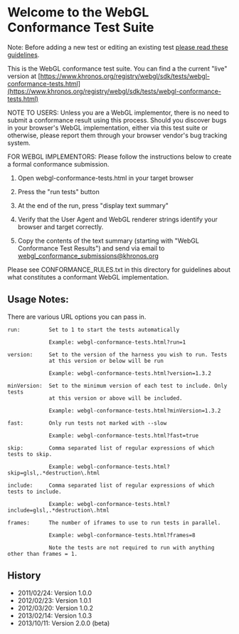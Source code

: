 Welcome to the WebGL Conformance Test Suite
===========================================

Note: Before adding a new test or editing an existing test
[please read these guidelines](test-guidelines.md).

This is the WebGL conformance test suite. You can find a the current "live"
version at [https://www.khronos.org/registry/webgl/sdk/tests/webgl-conformance-tests.html](https://www.khronos.org/registry/webgl/sdk/tests/webgl-conformance-tests.html)

NOTE TO USERS: Unless you are a WebGL implementor, there is no need to submit
a conformance result using this process.  Should you discover bugs in your
browser's WebGL implementation, either via this test suite or otherwise,
please report them through your browser vendor's bug tracking system.

FOR WEBGL IMPLEMENTORS: Please follow the instructions below to create
a formal conformance submission.

1. Open webgl-conformance-tests.html in your target browser

2. Press the "run tests" button

3. At the end of the run, press "display text summary"

4. Verify that the User Agent and WebGL renderer strings identify your browser and target correctly.

5. Copy the contents of the text summary (starting with "WebGL Conformance Test Results") and send via email to
   webgl_conformance_submissions@khronos.org

Please see CONFORMANCE_RULES.txt in this directory for guidelines
about what constitutes a conformant WebGL implementation.

Usage Notes:
------------

There are various URL options you can pass in.

    run:         Set to 1 to start the tests automatically

                 Example: webgl-conformance-tests.html?run=1

    version:     Set to the version of the harness you wish to run. Tests
                 at this version or below will be run

                 Example: webgl-conformance-tests.html?version=1.3.2

    minVersion:  Set to the minimum version of each test to include. Only tests
                 at this version or above will be included.

                 Example: webgl-conformance-tests.html?minVersion=1.3.2

    fast:        Only run tests not marked with --slow

                 Example: webgl-conformance-tests.html?fast=true

    skip:        Comma separated list of regular expressions of which tests to skip.

                 Example: webgl-conformance-tests.html?skip=glsl,.*destruction\.html

    include:     Comma separated list of regular expressions of which tests to include.

                 Example: webgl-conformance-tests.html?include=glsl,.*destruction\.html

    frames:      The number of iframes to use to run tests in parallel.

                 Example: webgl-conformance-tests.html?frames=8

                 Note the tests are not required to run with anything other than frames = 1.

History
-------

- 2011/02/24: Version 1.0.0
- 2012/02/23: Version 1.0.1
- 2012/03/20: Version 1.0.2
- 2013/02/14: Version 1.0.3
- 2013/10/11: Version 2.0.0 (beta)


